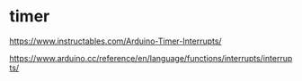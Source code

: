 # timer

https://www.instructables.com/Arduino-Timer-Interrupts/

https://www.arduino.cc/reference/en/language/functions/interrupts/interrupts/

